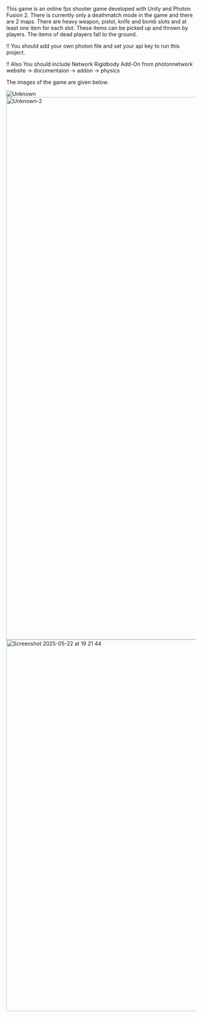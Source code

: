 This game is an online fps shooter game developed with Unity and Photon Fusion 2. 
There is currently only a deathmatch mode in the game and there are 2 maps. 
There are heavy weapon, pistol, knife and bomb slots and at least one item for each slot. 
These items can be picked up and thrown by players. The items of dead players fall to the ground. 

!! You should add your own photon file and set your api key to run this project. 

!! Also You should include Network Rigidbody Add-On from photonnetwork website -> documentaion -> addon -> physics

The images of the game are given below.

![Unknown](https://github.com/user-attachments/assets/87d35e8f-0b72-41ba-baa3-8a44ce9abcf7)
<img width="1440" alt="Unknown-2" src="https://github.com/user-attachments/assets/4990e35d-ac71-4afd-b205-a7dec380faa8" />
<img width="986" alt="Screenshot 2025-05-22 at 19 21 44" src="https://github.com/user-attachments/assets/1d95a61e-927c-4f5f-9ace-9d734714a159" />
